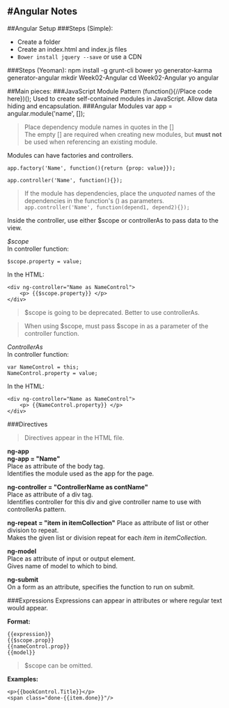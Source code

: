 #Angular Notes
-----------
##Angular Setup
###Steps (Simple):
- Create a folder
- Create an index.html and index.js files
- `Bower install jquery --save` or use a CDN

###Steps (Yeoman):
	npm install -g grunt-cli bower yo generator-karma generator-angular
    mkdir Week02-Angular
    cd Week02-Angular
    yo angular

##Main pieces:
###JavaScript Module Pattern
	(function(){//Place code here})();
Used to create self-contained modules in JavaScript. Allow data hiding and encapsulation.
###Angular Modules
	var app = angular.module('name', []);
>Place dependency module names in quotes in the []  
>The empty [] are required when creating new modules, but **must not** be used when referencing an existing module.


Modules can have factories and controllers.

	app.factory('Name', function(){return {prop: value}});
	
	app.controller('Name', function(){});
>If the module has dependencies, place the *unquoted*
> names of the dependencies in the function's () as parameters.
> `app.controller('Name', function(depend1, depend2){});`

Inside the controller, use either $scope or controllerAs to pass data to the view.

*$scope*  
In controller function:  

	$scope.property = value;

In the HTML:   

	<div ng-controller="Name as NameControl">
		<p> {{$scope.property}} </p>
	</div>
	
>$scope is going to be deprecated. Better to use controllerAs.

>When using $scope, must pass $scope in as a parameter of the controller function.


*ControllerAs*  
In controller function:  

	var NameControl = this;
	NameControl.property = value;  

In the HTML:  

	<div ng-controller="Name as NameControl">
		<p> {{NameControl.property}} </p>
	</div>


###Directives
>Directives appear in the HTML file.  

**ng-app**  
**ng-app = "Name"**  
Place as attribute of the body tag.  
Identifies the module used as the app for the page.

**ng-controller = "ControllerName as contName"**  
Place as attribute of a div tag.  
Identifies controller for this div and give controller name to 
use with controllerAs pattern.  

**ng-repeat = "item in itemCollection"**
Place as attribute of list or other division to repeat.  
Makes the given list or division repeat for each *item* in *itemCollection*.

**ng-model**  
Place as attribute of input or output element.  
Gives name of model to which to bind.

**ng-submit**  
On a form as an attribute, specifies the function to run on submit.




###Expressions
Expressions can appear in attributes or where regular text would appear.

**Format:**  

	{{expression}}
	{{$scope.prop}}
	{{nameControl.prop}}
	{{model}}

>$scope can be omitted.  

**Examples:**  

	<p>{{bookControl.Title}}</p>
	<span class="done-{{item.done}}"/>